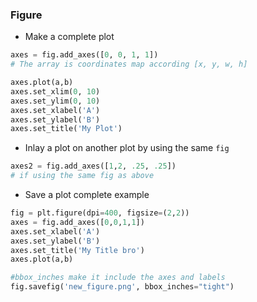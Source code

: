 ### Figure
- Make a complete plot
```python
axes = fig.add_axes([0, 0, 1, 1])
# The array is coordinates map according [x, y, w, h]

axes.plot(a,b)
axes.set_xlim(0, 10)
axes.set_ylim(0, 10)
axes.set_xlabel('A')
axes.set_ylabel('B')
axes.set_title('My Plot')
```
- Inlay a plot on another plot by using the same `fig`
```python 
axes2 = fig.add_axes([1,2, .25, .25])
# if using the same fig as above
```
- Save a plot complete example
```python
fig = plt.figure(dpi=400, figsize=(2,2))
axes = fig.add_axes([0,0,1,1])
axes.set_xlabel('A')
axes.set_ylabel('B')
axes.set_title('My Title bro')
axes.plot(a,b)

#bbox_inches make it include the axes and labels
fig.savefig('new_figure.png', bbox_inches="tight")
```
